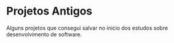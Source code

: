 # Projetos Antigos
Alguns projetos que consegui salvar no inicio dos estudos sobre desenvolvimento de software.
